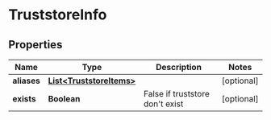 

# TruststoreInfo


## Properties

| Name | Type | Description | Notes |
|------------ | ------------- | ------------- | -------------|
|**aliases** | [**List&lt;TruststoreItems&gt;**](TruststoreItems.md) |  |  [optional] |
|**exists** | **Boolean** | False if truststore don&#39;t exist |  [optional] |




